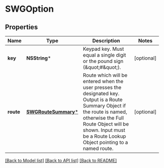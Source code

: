 # SWGOption

## Properties
Name | Type | Description | Notes
------------ | ------------- | ------------- | -------------
**key** | **NSString*** | Keypad key. Must equal a single digit or the pound sign (\&quot;#\&quot;). | [optional] 
**route** | [**SWGRouteSummary***](SWGRouteSummary.md) | Route which will be entered when the user presses the designated key. Output is a Route Summary Object if the route is named, otherwise the Full Route Object will be shown. Input must be a Route Lookup Object pointing to a named route. | [optional] 

[[Back to Model list]](../README.md#documentation-for-models) [[Back to API list]](../README.md#documentation-for-api-endpoints) [[Back to README]](../README.md)


